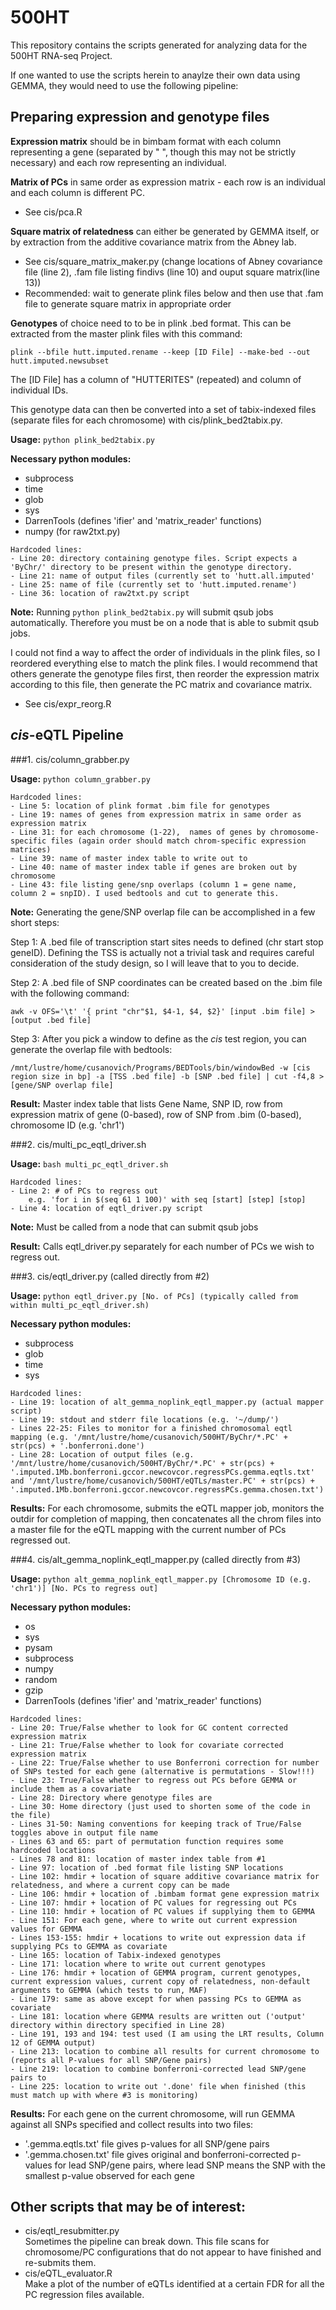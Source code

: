 500HT
=====

This repository contains the scripts generated for analyzing data for the 500HT RNA-seq Project.

If one wanted to use the scripts herein to anaylze their own data using GEMMA, they would need to use the following pipeline:

Preparing expression and genotype files
---------------------------------------
**Expression matrix** should be in bimbam format with each column representing a gene (separated by " ", though this may not be strictly necessary) and each row representing an individual.

**Matrix of PCs** in same order as expression matrix - each row is an individual and each column is different PC.  
   - See cis/pca.R

**Square matrix of relatedness** can either be generated by GEMMA itself, or by extraction from the additive covariance matrix from the Abney lab.  
   - See cis/square_matrix_maker.py (change locations of Abney covariance file (line 2), .fam file listing findivs (line 10) and ouput square matrix(line 13))   
   - Recommended: wait to generate plink files below and then use that .fam file to generate square matrix in appropriate order

**Genotypes** of choice need to to be in plink .bed format. This can be extracted from the master plink files with this command:

```shell
plink --bfile hutt.imputed.rename --keep [ID File] --make-bed --out hutt.imputed.newsubset
```
The [ID File] has a column of "HUTTERITES" (repeated) and column of individual IDs.

This genotype data can then be converted into a set of tabix-indexed files (separate files for each chromosome) with cis/plink_bed2tabix.py.

**Usage:** `python plink_bed2tabix.py`

**Necessary python modules:**
- subprocess
- time
- glob
- sys
- DarrenTools (defines 'ifier' and 'matrix_reader' functions)
- numpy (for raw2txt.py)

```
Hardcoded lines:
- Line 20: directory containing genotype files. Script expects a 'ByChr/' directory to be present within the genotype directory.
- Line 21: name of output files (currently set to 'hutt.all.imputed'
- Line 25: name of file (currently set to 'hutt.imputed.rename')
- Line 36: location of raw2txt.py script
```

**Note:**
Running `python plink_bed2tabix.py` will submit qsub jobs automatically.  Therefore you must be on a node that is able to submit qsub jobs.

I could not find a way to affect the order of individuals in the plink files, so I reordered everything else to match the plink files. I would recommend that others generate the genotype files first, then reorder the expression matrix according to this file, then generate the PC matrix and covariance matrix.  
   - See cis/expr_reorg.R

_cis_-eQTL Pipeline
-------------
###1. cis/column_grabber.py

**Usage:** `python column_grabber.py`

```
Hardcoded lines:
- Line 5: location of plink format .bim file for genotypes
- Line 19: names of genes from expression matrix in same order as expression matrix
- Line 31: for each chromosome (1-22),  names of genes by chromosome-specific files (again order should match chrom-specific expression matrices)
- Line 39: name of master index table to write out to
- Line 40: name of master index table if genes are broken out by chromosome
- Line 43: file listing gene/snp overlaps (column 1 = gene name, column 2 = snpID). I used bedtools and cut to generate this.
```

**Note:**
Generating the gene/SNP overlap file can be accomplished in a few short steps:  

Step 1: A .bed file of transcription start sites needs to defined (chr start stop geneID). Defining the TSS is actually not a trivial task and requires careful consideration of the study design, so I will leave that to you to decide.  

Step 2: A .bed file of SNP coordinates can be created based on the .bim file with the following command:  
```shell
awk -v OFS='\t' '{ print "chr"$1, $4-1, $4, $2}' [input .bim file] > [output .bed file]
```
Step 3: After you pick a window to define as the _cis_ test region, you can generate the overlap file with bedtools:  
```shell
/mnt/lustre/home/cusanovich/Programs/BEDTools/bin/windowBed -w [cis region size in bp] -a [TSS .bed file] -b [SNP .bed file] | cut -f4,8 > [gene/SNP overlap file]
```

**Result:**
Master index table that lists Gene Name, SNP ID, row from expression matrix of gene (0-based), row of SNP from .bim (0-based), chromosome ID (e.g. 'chr1')

###2. cis/multi_pc_eqtl_driver.sh

**Usage:** `bash multi_pc_eqtl_driver.sh`

```
Hardcoded lines:
- Line 2: # of PCs to regress out
    e.g. 'for i in $(seq 61 1 100)' with seq [start] [step] [stop]
- Line 4: location of eqtl_driver.py script
```

**Note:**
Must be called from a node that can submit qsub jobs

**Result:**
Calls eqtl_driver.py separately for each number of PCs we wish to regress out.

###3. cis/eqtl_driver.py (called directly from #2)

**Usage:** `python eqtl_driver.py [No. of PCs] (typically called from within multi_pc_eqtl_driver.sh)`

**Necessary python modules:**
   - subprocess
   - glob
   - time
   - sys

```
Hardcoded lines:
- Line 19: location of alt_gemma_noplink_eqtl_mapper.py (actual mapper script)
- Line 19: stdout and stderr file locations (e.g. '~/dump/')
- Lines 22-25: Files to monitor for a finished chromosomal eqtl mapping (e.g. '/mnt/lustre/home/cusanovich/500HT/ByChr/*.PC' + str(pcs) + '.bonferroni.done')
- Line 28: Location of output files (e.g. '/mnt/lustre/home/cusanovich/500HT/ByChr/*.PC' + str(pcs) + '.imputed.1Mb.bonferroni.gccor.newcovcor.regressPCs.gemma.eqtls.txt' and '/mnt/lustre/home/cusanovich/500HT/eQTLs/master.PC' + str(pcs) + '.imputed.1Mb.bonferroni.gccor.newcovcor.regressPCs.gemma.chosen.txt')
```

**Results:**
For each chromosome, submits the eQTL mapper job, monitors the outdir for completion of mapping, then concatenates all the chrom files into a master file for the eQTL mapping with the current number of PCs regressed out.

###4. cis/alt_gemma_noplink_eqtl_mapper.py (called directly from #3)

**Usage:** `python alt_gemma_noplink_eqtl_mapper.py [Chromosome ID (e.g. 'chr1')] [No. PCs to regress out]`

**Necessary python modules:**
   - os
   - sys
   - pysam
   - subprocess
   - numpy
   - random
   - gzip
   - DarrenTools (defines 'ifier' and 'matrix_reader' functions)

```
Hardcoded lines:
- Line 20: True/False whether to look for GC content corrected expression matrix
- Line 21: True/False whether to look for covariate corrected expression matrix
- Line 22: True/False whether to use Bonferroni correction for number of SNPs tested for each gene (alternative is permutations - Slow!!!)
- Line 23: True/False whether to regress out PCs before GEMMA or include them as a covariate
- Line 28: Directory where genotype files are
- Line 30: Home directory (just used to shorten some of the code in the file)
- Lines 31-50: Naming conventions for keeping track of True/False toggles above in output file name
- Lines 63 and 65: part of permutation function requires some hardcoded locations
- Lines 78 and 81: location of master index table from #1
- Line 97: location of .bed format file listing SNP locations
- Line 102: hmdir + location of square additive covariance matrix for relatedness, and where a current copy can be made
- Line 106: hmdir + location of .bimbam format gene expression matrix
- Line 107: hmdir + location of PC values for regressing out PCs
- Line 110: hmdir + location of PC values if supplying them to GEMMA
- Line 151: For each gene, where to write out current expression values for GEMMA
- Lines 153-155: hmdir + locations to write out expression data if supplying PCs to GEMMA as covariate
- Line 165: location of Tabix-indexed genotypes
- Line 171: location where to write out current genotypes
- Line 176: hmdir + location of GEMMA program, current genotypes, current expression values, current copy of relatedness, non-default arguments to GEMMA (which tests to run, MAF)
- Line 179: same as above except for when passing PCs to GEMMA as covariate
- Line 181: location where GEMMA results are written out ('output' directory within directory specified in Line 28)
- Line 191, 193 and 194: test used (I am using the LRT results, Column 12 of GEMMA output)
- Line 213: location to combine all results for current chromosome to (reports all P-values for all SNP/Gene pairs)
- Line 219: location to combine bonferroni-corrected lead SNP/gene pairs to
- Line 225: location to write out '.done' file when finished (this must match up with where #3 is monitoring)
```

**Results:**
For each gene on the current chromosome, will run GEMMA against all SNPs specified and collect results into two files:
   - '.gemma.eqtls.txt' file gives p-values for all SNP/gene pairs
   - '.gemma.chosen.txt' file gives original and bonferroni-corrected p-values for lead SNP/gene pairs, where lead SNP means the SNP with the smallest p-value observed for each gene


Other scripts that may be of interest:
--------------------------------------
- cis/eqtl_resubmitter.py  
	Sometimes the pipeline can break down. This file scans for chromosome/PC configurations that do not appear to have finished and re-submits them.
- cis/eQTL_evaluator.R  
	Make a plot of the number of eQTLs identified at a certain FDR for all the PC regression files available.
